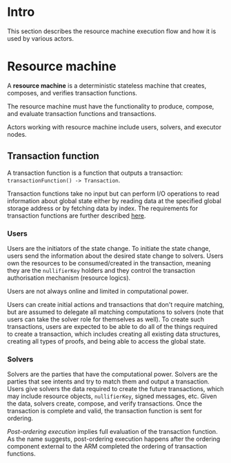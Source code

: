 # Intro

This section describes the resource machine execution flow and how it is used by various actors.
<!--ᚦ
    «"actors"
    →"entities"/"agents" as actors clashes with the actor model»
»-->

# Resource machine

A **resource machine** is a deterministic stateless machine that creates, composes, and verifies transaction functions.
<!--ᚦ
    «"deterministic stateless machine" that's a funcion, right?»
--><!--ᚦ
    «what does it mean to verify (and who is calling the function)?
    What are the conditions for verifying a transaction function?»
-->

It has read-only access to the external global state, which includes the content-addressed storage system (which in particular stores resources), global commitment accumulator, and the global nullifier set, and can produce writes to the external local state that will later be applied to the system state.
<!--ᚦ
    «so, if it is a function, CA storage, CA, and NFSet could be part of the (dynamic) input»
-->

The resource machine must have the functionality to produce, compose, and evaluate transaction functions and transactions.
<!--ᚦ
    «We can link here the respective pages for
    `produce, compose, and evaluate transaction functions and transactions`»
-->

Actors working with resource machine include users, solvers, and executor nodes.
<!--ᚦ
    «"Actors"
    →"Agents"»
-->

## Transaction function

A transaction function is a function that outputs a transaction: `transactionFunction() -> Transaction`.
<!--ᚦ
    «I wonder whether we sometimes should rather say
    `transaction object` instead of `transaction`,
    to avoid confusion with [OLTP](https://en.wikipedia.org/wiki/Online_transaction_processing) terminology »
-->

Transaction functions take no input but can perform I/O operations to read information about global state either by reading data at the specified global storage address or by fetching data by index. The requirements for transaction functions are further described [here](./../notes/function_formats/transaction_function.md).

### Users
Users are the initiators of the state change. To initiate the state change, users send the information about the desired state change to solvers. Users own the resources to be consumed/created in the transaction, meaning they are the `nullifierKey` holders and they control the transaction authorisation mechanism (resource logics).
<!--ᚦ
    «I though the resource logic is mainly determined by the application.»
-->

Users are not always online and limited in computational power.

Users can create initial actions and transactions that don't require matching, but are assumed to delegate all matching computations to solvers (note that users can take the solver role for themselves as well). To create such transactions, users are expected to be able to do all of the things required to create a transaction, which includes creating all existing data structures, creating all types of proofs, and being able to access the global state.

### Solvers

Solvers are the parties that have the computational power. Solvers are the parties that see intents and try to match them and output a transaction. Users give solvers the data required to create the future transactions, which may include resource objects, `nullifierKey`, signed messages, etc. Given the data, solvers create, compose, and verify transactions. Once the transaction is complete and valid, the transaction function is sent for ordering.

<!--ᚦ
    «@"output a transaction" to where?»
--><!--ᚦ
    «as an aside,
    heliax-TODO: add the roles from the solver ART to the specs ...»
-->

### Executor

Executors are the final nodes that receive transaction functions after ordering and produce a state change. After receiving a transaction function, the executor runs it, outputting a transaction that describes a state update. The executor node validates the resulting transaction, by performing the checks described [here](./../data_structures/transaction.md#verify). In case the transaction is valid, the executor applies the state changes: adds nullifiers to the nullifier set, commitments to the commitment tree, and possibly some other data to the storage.

<!--ᚦ
    «@"outputting a transaction that describes a state update"
    especially here, I would prefer `transaction object` over `
--><!--ᚦ
    «add wiki links: executor »
-->

## Post- and pre-ordering execution

*Pre-ordering execution* implies partial evaluation of the transaction function. In practice pre-ordering execution happens before the transactions are ordered by the ordering component external to the ARM.

<!--ᚦ
    «Can we re-use the terminology and formalization of programs from
    the wikipedia page https://en.wikipedia.org/wiki/Partial_evaluation?»
-->

*Post-ordering execution* implies full evaluation of the transaction function. As the name suggests, post-ordering execution happens after the ordering component external to the ARM completed the ordering of transaction functions.
<!--ᚦ
    «We may want to explain that this is important because some of
    the inputs are only known after ordering has happened,
    e.g., the latest NFset, KVS storage, ...»
-->

<!--ᚦtags:reviewed,nits,consistent-->
